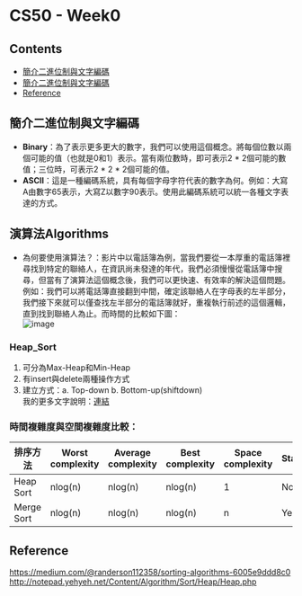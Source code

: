 # CS50 - Week0

## Contents
* [簡介二進位制與文字編碼](#簡介二進位制與文字編碼)
* [簡介二進位制與文字編碼](#簡介二進位制與文字編碼)
* [Reference](#Reference)


## 簡介二進位制與文字編碼
* **Binary**：為了表示更多更大的數字，我們可以使用這個概念。將每個位數以兩個可能的值（也就是0和1）表示。當有兩位數時，即可表示2 * 2個可能的數值；三位時，可表示2 * 2 * 2個可能的值。
* **ASCII**：這是一種編碼系統，具有每個字母字符代表的數字為何。例如：大寫A由數字65表示，大寫Z以數字90表示。使用此編碼系統可以統一各種文字表達的方式。


## 演算法Algorithms
* 為何要使用演算法？：影片中以電話簿為例，當我們要從一本厚重的電話簿裡尋找到特定的聯絡人，在資訊尚未發達的年代，我們必須慢慢從電話簿中搜尋，但當有了演算法這個概念後，我們可以更快速、有效率的解決這個問題。例如：我們可以將電話簿直接翻到中間，確定該聯絡人在字母表的左半部分，我們接下來就可以僅查找左半部分的電話簿就好，重複執行前述的這個邏輯，直到找到聯絡人為止。而時間的比較如下圖：  
![image](http://cdn.cs50.net/2013/fall/lectures/0/w/notes0w/runtimes.png)  




### Heap_Sort
1. 可分為Max-Heap和Min-Heap
2. 有insert與delete兩種操作方式
3. 建立方式：a. Top-down b. Bottom-up(shiftdown)  
我的更多文字說明：[連結](https://github.com/chinghsuan/class_exercises/blob/master/HW2/heap_sort_06170203_%E6%B5%81%E7%A8%8B%E5%9C%96%E8%88%87%E6%96%87%E5%AD%97%E8%AA%AA%E6%98%8E%EF%BC%88%E5%AD%B8%E7%BF%92%E6%AD%B7%E7%A8%8B%EF%BC%89.ipynb)


### 時間複雜度與空間複雜度比較：

| 排序方法 | Worst complexity  | Average complexity | Best complexity | Space complexity | Stable 
| ------------ | ------------ | ------------ | ------------ | ------------ | ------------ 
| Heap Sort      | nlog(n) | nlog(n)  | nlog(n) | 1 | No 
| Merge Sort      | nlog(n)  | nlog(n) | nlog(n) | n | Yes 


## Reference
https://medium.com/@randerson112358/sorting-algorithms-6005e9ddd8c0  
http://notepad.yehyeh.net/Content/Algorithm/Sort/Heap/Heap.php

